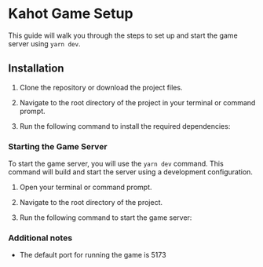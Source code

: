 # Kahot Game Setup

This guide will walk you through the steps to set up and start the game server using `yarn dev`.

## Installation

1. Clone the repository or download the project files.

2. Navigate to the root directory of the project in your terminal or command prompt.

3. Run the following command to install the required dependencies:

### Starting the Game Server

To start the game server, you will use the `yarn dev` command. This command will build and start the server using a development configuration.

1. Open your terminal or command prompt.

2. Navigate to the root directory of the project.

3. Run the following command to start the game server:

### Additional notes

- The default port for running the game is 5173
